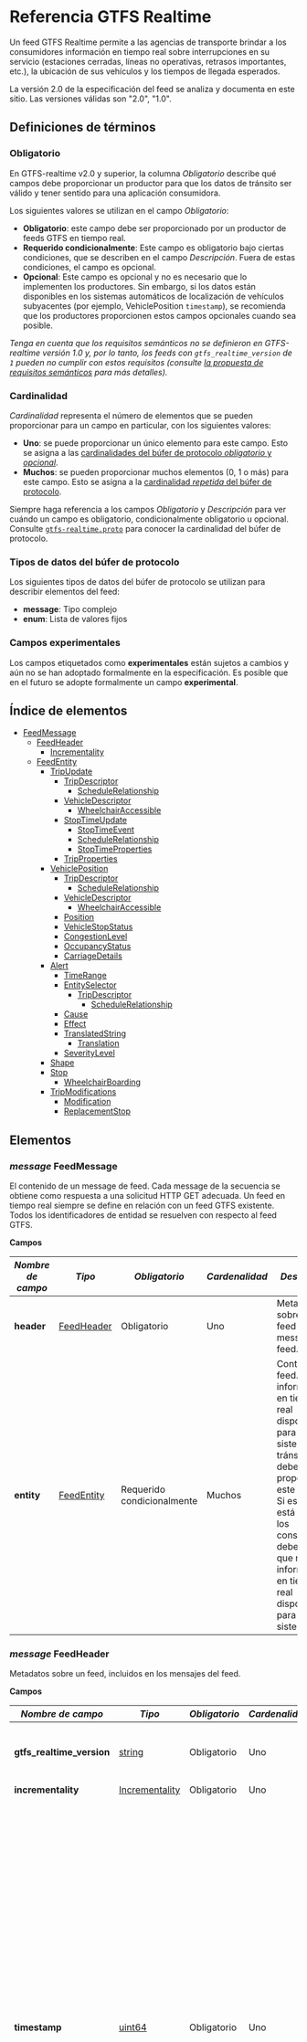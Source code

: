 # Referencia GTFS Realtime  
 
 Un feed GTFS Realtime permite a las agencias de transporte brindar a los consumidores información en tiempo real sobre interrupciones en su servicio (estaciones cerradas, líneas no operativas, retrasos importantes, etc.), la ubicación de sus vehículos y los tiempos de llegada esperados. 
 
 La versión 2.0 de la especificación del feed se analiza y documenta en este sitio. Las versiones válidas son "2.0", "1.0". 
 
## Definiciones de términos

### Obligatorio 
 
 En GTFS-realtime v2.0 y superior, la columna *Obligatorio* describe qué campos debe proporcionar un productor para que los datos de tránsito ser válido y tener sentido para una aplicación consumidora. 
 
 Los siguientes valores se utilizan en el campo *Obligatorio*: 
 
 * **Obligatorio**: este campo debe ser proporcionado por un productor de feeds GTFS en tiempo real. 
 * **Requerido condicionalmente**: Este campo es obligatorio bajo ciertas condiciones, que se describen en el campo *Descripción*. Fuera de estas condiciones, el campo es opcional. 
 * **Opcional**: Este campo es opcional y no es necesario que lo implementen los productores. Sin embargo, si los datos están disponibles en los sistemas automáticos de localización de vehículos subyacentes (por ejemplo, VehiclePosition `timestamp`), se recomienda que los productores proporcionen estos campos opcionales cuando sea posible. 
 
 *Tenga en cuenta que los requisitos semánticos no se definieron en GTFS-realtime versión 1.0 y, por lo tanto, los feeds con `gtfs_realtime_version` de `1` pueden no cumplir con estos requisitos (consulte [la propuesta de requisitos semánticos](https://github.com/google/transit/pull/64) para más detalles).* 
 
### Cardinalidad 
 
 *Cardinalidad* representa el número de elementos que se pueden proporcionar para un campo en particular, con los siguientes valores: 
 
 * **Uno**: se puede proporcionar un único elemento para este campo. Esto se asigna a las [cardinalidades del búfer de protocolo *obligatorio* y *opcional*](https://developers.google.com/protocol-buffers/docs/proto#simple). 
 * **Muchos**: se pueden proporcionar muchos elementos (0, 1 o más) para este campo. Esto se asigna a la [cardinalidad *repetida* del búfer de protocolo](https://developers.google.com/protocol-buffers/docs/proto#simple). 
 
 Siempre haga referencia a los campos *Obligatorio* y *Descripción* para ver cuándo un campo es obligatorio, condicionalmente obligatorio u opcional. Consulte [`gtfs-realtime.proto`](https://github.com/google/transit/blob/master/gtfs-realtime/proto/gtfs-realtime.proto) para conocer la cardinalidad del búfer de protocolo. 
 
### Tipos de datos del búfer de protocolo 
 
 Los siguientes tipos de datos del búfer de protocolo se utilizan para describir elementos del feed: 
 
 * **message**: Tipo complejo 
 * **enum**: Lista de valores fijos
 
### Campos experimentales 
 
 Los campos etiquetados como **experimentales** están sujetos a cambios y aún no se han adoptado formalmente en la especificación. Es posible que en el futuro se adopte formalmente un campo **experimental**. 
 
## Índice de elementos 
 
*   [FeedMessage](#message-feedmessage)
    *   [FeedHeader](#message-feedheader)
        *   [Incrementality](#enum-incrementality)
    *   [FeedEntity](#message-feedentity)
        *   [TripUpdate](#message-tripupdate)
            *   [TripDescriptor](#message-tripdescriptor)
                *   [ScheduleRelationship](#enum-schedulerelationship_1)
            *   [VehicleDescriptor](#message-vehicledescriptor)
                *   [WheelchairAccessible](#enum-wheelchairaccessible)
            *   [StopTimeUpdate](#message-stoptimeupdate)
                *   [StopTimeEvent](#message-stoptimeevent)
                *   [ScheduleRelationship](#enum-schedulerelationship)
                *   [StopTimeProperties](#message-stoptimeproperties)
            *   [TripProperties](#message-tripproperties)
        *   [VehiclePosition](#message-vehicleposition)
            *   [TripDescriptor](#message-tripdescriptor)
                *   [ScheduleRelationship](#enum-schedulerelationship_1)
            *   [VehicleDescriptor](#message-vehicledescriptor)
                *   [WheelchairAccessible](#enum-wheelchairaccessible)
            *   [Position](#message-position)
            *   [VehicleStopStatus](#enum-vehiclestopstatus)
            *   [CongestionLevel](#enum-congestionlevel)
            *   [OccupancyStatus](#enum-occupancystatus)
            *   [CarriageDetails](#message-carriagedetails)
        *   [Alert](#message-alert)
            *   [TimeRange](#message-timerange)
            *   [EntitySelector](#message-entityselector)
                *   [TripDescriptor](#message-tripdescriptor)
                    *   [ScheduleRelationship](#enum-schedulerelationship_1)
            *   [Cause](#enum-cause)
            *   [Effect](#enum-effect)
            *   [TranslatedString](#message-translatedstring)
                *   [Translation](#message-translation)
            *   [SeverityLevel](#enum-severitylevel)
        *   [Shape](#message-shape)
        *   [Stop](#message-stop)
            *   [WheelchairBoarding](#enum-wheelchairboarding)
        *   [TripModifications](#message-tripmodifications)
            *   [Modification](#message-modification)
            *   [ReplacementStop](#message-replacementstop)
 
 
## Elementos 

### _message_ FeedMessage 
 
 El contenido de un message de feed. Cada message de la secuencia se obtiene como respuesta a una solicitud HTTP GET adecuada. Un feed en tiempo real siempre se define en relación con un feed GTFS existente. Todos los identificadores de entidad se resuelven con respecto al feed GTFS. 
 
 **Campos** 
 
 | _**Nombre de campo**_ | _**Tipo**_ | _**Obligatorio**_ | _**Cardenalidad**_ | _**Descripción**_ | 
 |------------------|------------|----------------|-------------------|-------------------| 
 | **header** | [FeedHeader](#message-feedheader) | Obligatorio | Uno | Metadatos sobre este feed y message del feed. | 
 | **entity** | [FeedEntity](#message-feedentity) | Requerido condicionalmente | Muchos | Contenido del feed. Si hay información en tiempo real disponible para el sistema de tránsito, se debe proporcionar este campo. Si este campo está vacío, los consumidores deben asumir que no hay información en tiempo real disponible para el sistema. | 
 
### _message_ FeedHeader 
 
 Metadatos sobre un feed, incluidos en los mensajes del feed. 
 
 **Campos** 
 
 | _**Nombre de campo**_ | _**Tipo**_ | _**Obligatorio**_ | _**Cardenalidad**_ | _**Descripción**_ | 
 |------------------|------------|----------------|-------------------|-------------------| 
 | **gtfs_realtime_version** | [string](https://protobuf.dev/programming-guides/proto2/#scalar) | Obligatorio | Uno | Versión de la especificación del feed. La versión actual es 2.0. | 
 | **incrementality** | [Incrementality](#enum-incrementality) | Obligatorio | Uno | 
 | **timestamp** | [uint64](https://protobuf.dev/programming-guides/proto2/#scalar) | Obligatorio | Uno | Esta marca de tiempo identifica el momento en que se creó el contenido de este feed (en hora del servidor). En hora POSIX (es decir, número de segundos desde el 1 de enero de 1970 a las 00:00:00 UTC). Para evitar el desfase temporal entre los sistemas que producen y consumen información en tiempo real, se recomienda encarecidamente derivar la marca de tiempo de un servidor de tiempo. Es completamente aceptable utilizar servidores de estrato 3 o incluso de estratos inferiores, ya que las diferencias horarias de hasta un par de segundos son tolerables. | 
 
### _enum_ Incrementality 
 
 Determina si la recuperación actual es incremental. 
 
 * **FULL_DATASET**: esta actualización del feed sobrescribirá toda la información anterior en tiempo real del feed. Por lo tanto, se espera que esta actualización proporcione una instantánea completa de toda la información conocida en tiempo real. 
 * **DIFFERENTIAL**: actualmente, este modo **no es compatible** y el comportamiento **no está especificado** para los feeds que usan este modo. Hay discusiones en la [lista de correo GTFS Realtime](http://groups.google.com/group/gtfs-realtime) sobre la especificación completa del comportamiento del modo DIFERENCIAL y la documentación se actualizará cuando finalicen esas discusiones. 
 
 **Valores** 
 
 | _**Valor**_ | 
 |-------------| 
 | **FULL_DATASET** | 
 | **DIFFERENTIAL** | 
 
### _message_ FeedEntity 
 
 Una definición (o actualización) de una entidad en el feed de tránsito. Si la entidad no se elimina, se debe completar exactamente uno de los campos ’trip_update’, ’vehicle’, ’alert’ y ’shape’. 
 
 **Campos** 
 
 | _**Nombre de campo**_ | _**Tipo**_ | _**Obligatorio**_ | _**Cardenalidad**_ | _**Descripción**_ | 
 |------------------|------------|----------------|-------------------|-------------------| 
 | **id** | [string](https://protobuf.dev/programming-guides/proto2/#scalar) | Obligatorio | Uno | Identificador único de feed para esta entidad. Los identificadores se utilizan únicamente para proporcionar soporte de incrementalidad. Las entidades reales a las que hace referencia el feed deben especificarse mediante selectores explícitos (consulte EntitySelector a continuación para obtener más información). | 
 | **is_deleted** | [bool](https://protobuf.dev/programming-guides/proto2/#scalar) | Opcional | Uno | Si esta entidad se va a eliminar. Debe proporcionarse solo para feeds con Incrementality de DIFFERENTIAL; este campo NO debe proporcionarse para feeds con Incrementality de FULL_DATASET. | 
 | **trip_update** | [TripUpdate](#message-tripupdate) | Requerido condicionalmente | Uno | Datos sobre los retrasos en las salidas de un viaje en tiempo real. Se debe proporcionar al menos uno de los campos trip_update, vehículo, alerta o forma; todos estos campos no pueden estar vacíos. | 
 | **vehicle** | [VehiclePosition](#message-vehicleposition) | Requerido condicionalmente | Uno | Datos sobre la posición en tiempo real de un vehículo. Se debe proporcionar al menos uno de los campos trip_update, vehículo, alerta o forma; todos estos campos no pueden estar vacíos. | 
 | **alert** | [Alert](#message-alert) | Requerido condicionalmente | Uno | Datos sobre la alerta en tiempo real. Se debe proporcionar al menos uno de los campos trip_update, vehículo, alerta o forma; todos estos campos no pueden estar vacíos. | 
 | **shape** | [Shape](#message-shape) | Requerido condicionalmente | Uno | Datos sobre las formas agregadas en tiempo real, como por ejemplo un desvío. Se debe proporcionar al menos uno de los campos trip_update, vehículo, alerta o forma; todos estos campos no pueden estar vacíos.<br><br> **Precaución:**este campo aún es **experimental** y está sujeto a cambios. Es posible que se adopte formalmente en el futuro. | 
 
 
### _message_ TripUpdate 
 
 Actualización en tiempo real del progreso de un vehículo a lo largo de un viaje. Consulte también la discusión general sobre las [entidades de actualizaciones de viajes](../../../documentation/realtime/feed_entities/trip-updates). 
 upd 
 Dependiendo del valor de ScheduleRelationship, TripUpdate puede especificar: 
 
 * Un viaje que se desarrolla según el cronograma. 
 * Un viaje que transcurre a lo largo de una ruta pero no tiene un horario fijo. 
 * Un viaje que ha sido agregado o eliminado con respecto al cronograma. 
 * Un nuevo viaje que es una copia de un viaje existente en GTFS estático. Se ejecutará en la date y hora del servicio especificadas en TripProperties. 
 
 Las actualizaciones pueden ser para eventos futuros de llegada/salida previstos o para eventos pasados ​​que ya ocurrieron. En la mayoría de los casos, la información sobre eventos pasados ​​es un valor medido, por lo que se recomienda que su valor de incertidumbre sea 0\. Aunque podría haber casos en los que esto no se cumpla, se permite tener un valor de incertidumbre diferente de 0 para eventos pasados. Si la incertidumbre de una actualización no es 0, o la actualización es una predicción aproximada para un viaje que no se ha completado o la medición no es precisa o la actualización fue una predicción para el pasado que no se ha verificado después de que ocurrió el evento. 
 
 Si un vehículo realiza múltiples viajes dentro del mismo bloque (para obtener más información sobre viajes y bloques, consulte [GTFS trips.txt](../../schedule/reference/#tripstxt)):

* el feed debe incluir una TripUpdate para el viaje que actualmente realiza el vehículo. Se anima a los productores a incluir TripUpdates para uno o más viajes después del viaje actual en el bloque de este vehículo si el productor confía en la calidad de las predicciones para estos viajes futuros. Incluir múltiples TripUpdates para el mismo vehículo evita la predicción "pop-in" para los pasajeros a medida que el vehículo pasa de un viaje a otro y también les avisa con anticipación sobre los retrasos que afectan los viajes posteriores (por ejemplo, cuando el retraso conocido excede los tiempos de escala planificados entre viajes). 
* No es necesario agregar las respectivas entidades TripUpdate al feed en el mismo orden en que están programadas en el bloque. Por ejemplo, si hay viajes con `trip_ids` 1, 2 y 3 que pertenecen todos a un bloque, y el vehículo recorre el viaje 1, luego el viaje 2 y luego el viaje 3, las entidades `trip_update` pueden aparecer en cualquier orden. - por ejemplo, se permite agregar el viaje 2, luego el viaje 1 y luego el viaje 3. 
 
 Tenga en cuenta que la actualización puede describir un viaje que ya se ha completado. Para ello, basta con proporcionar una actualización para la última parada del viaje. Si la hora de llegada a la última parada está en el pasado, el cliente concluirá que todo el viaje está en el pasado (es posible, aunque intrascendente, proporcionar también actualizaciones para las paradas anteriores). Esta opción es más relevante para un viaje que se completó antes de lo previsto, pero según el cronograma, el viaje aún continúa en el momento actual. Eliminar las actualizaciones de este viaje podría hacer que el cliente asuma que el viaje aún continúa. Tenga en cuenta que el proveedor de feeds puede, pero no es obligatorio, eliminar actualizaciones pasadas; este es un caso en el que esto sería prácticamente útil. 
 
 **Campos** 
 
 | _**Nombre de campo**_ | _**Tipo**_ | _**Obligatorio**_ | _**Cardenalidad**_ | _**Descripción**_ | 
 |------------------|------------|----------------|-------------------|-------------------| 
 | **trip** | [TripDescriptor](#message-tripdescriptor) | Obligatorio | Uno | El viaje al que se aplica este message. Puede haber como máximo una entidad TripUpdate para cada instancia de viaje real. Si no hay ninguno, significa que no hay información de predicción disponible. *No* significa que el viaje avanza según lo previsto. | 
 | **vehicle** | [VehicleDescriptor](#message-vehicledescriptor) | Opcional | Uno | Información adicional sobre el vehículo que realiza este viaje. | 
 | **stop_time_update** | [StopTimeUpdate](#message-stoptimeupdate) | Requerido condicionalmente | Muchos | Actualizaciones de StopTimes del viaje (tanto futuras, es decir, predicciones, como en algunos casos, pasadas, es decir, las que ya sucedieron). Las actualizaciones deben ordenarse por stop_sequence y aplicarse a todas las siguientes paradas del viaje hasta la siguiente stop_time_update especificada. Se debe proporcionar al menos un stop_time_update para el viaje a menos que trip.schedule_relationship esté CANCELADO, ELIMINADO o DUPLICADO. Si el viaje se cancela o elimina, no es necesario proporcionar stop_time_updates. Si se proporcionan stop_time_updates para un viaje cancelado o eliminado, trip.schedule_relationship tiene prioridad sobre cualquier stop_time_updates y su relación de programación asociada. Si el viaje está duplicado, se pueden proporcionar stop_time_updates para indicar información en tiempo real para el nuevo viaje. | 
 | **timestamp** | [uint64](https://protobuf.dev/programming-guides/proto2/#scalar) | Opcional | Uno | El momento más reciente en el que se midió el progreso del vehículo en tiempo real para estimar los tiempos de parada en el futuro. Cuando se proporcionan StopTimes en el pasado, los horarios de llegada/salida pueden ser anteriores a este valor. En hora POSIX (es decir, el número de segundos desde el 1 de enero de 1970 a las 00:00:00 UTC). | 
 | **delay** | [int32](https://protobuf.dev/programming-guides/proto2/#scalar) | Opcional | Uno | La desviación del horario actual para el viaje. El retraso solo debe especificarse cuando la predicción se proporciona en relación con algún cronograma existente en GTFS.<br> El retraso (en segundos) puede ser positivo (lo que significa que el vehículo llega tarde) o negativo (lo que significa que el vehículo está adelantado). Un retraso de 0 significa que el vehículo llega exactamente a tiempo.<br> La información de retraso en StopTimeUpdates tiene prioridad sobre la información de retraso a nivel de viaje, de modo que el retraso a nivel de viaje solo se propaga hasta la siguiente parada del viaje con un valor de retraso de StopTimeUpdate especificado.<br> Se recomienda encarecidamente a los proveedores de feeds que proporcionen un valor TripUpdate.timestamp que indique cuándo se actualizó por última vez el valor de retraso, para evaluar la actualización de los datos.<br><br> **Precaución:**este campo aún es **experimental** y está sujeto a cambios. Es posible que se adopte formalmente en el futuro.| 
 | **trip_properties** | [TripProperties](#message-tripproperties) | Opcional | Uno | Proporciona las propiedades actualizadas para el viaje.<br><br> **Precaución:**este message aún es **experimental** y está sujeto a cambios. Es posible que se adopte formalmente en el futuro. | 
 
### _message_ StopTimeEvent 
 
 Información de tiempo para un único evento previsto (ya sea llegada o salida). El tiempo consiste en retraso y/o tiempo estimado e incertidumbre. 
 
 * el retraso debe usarse cuando la predicción se da en relación con algún cronograma existente en GTFS. 
 * Se debe dar tiempo independientemente de que exista un horario previsto o no. Si se especifican tanto la hora como el retraso, el tiempo tendrá prioridad (aunque normalmente, si se proporciona el tiempo para un viaje programado, debe ser igual al tiempo programado en GTFS + retraso). 
 
 La incertidumbre se aplica tanto al tiempo como al retraso. La incertidumbre especifica aproximadamente el error esperado en el retraso real (pero tenga en cuenta que aún no definimos su significado estadístico preciso). Es posible que la incertidumbre sea 0, por ejemplo, para trenes que circulan bajo control de sincronización por computadora. 
 
 **Campos** 
 
 | _**Nombre de campo**_ | _**Tipo**_ | _**Obligatorio**_ | _**Cardenalidad**_ | _**Descripción**_ | 
 |------------------|------------|----------------|-------------------|-------------------| 
 | **delay** | [int32](https://protobuf.dev/programming-guides/proto2/#scalar) | Requerido condicionalmente | Uno | El retraso (en segundos) puede ser positivo (lo que significa que el vehículo llega tarde) o negativo (lo que significa que el vehículo está adelantado). Un retraso de 0 significa que el vehículo llega exactamente a tiempo. Se debe proporcionar el retraso o la hora dentro de un StopTimeEvent ; ambos campos no pueden estar vacíos. | 
 | **time** | [int64](https://protobuf.dev/programming-guides/proto2/#scalar) | Requerido condicionalmente | Uno | Evento como tiempo absoluto. En hora POSIX (es decir, número de segundos desde el 1 de enero de 1970 a las 00:00:00 UTC). Se debe proporcionar el retraso o la hora dentro de un StopTimeEvent ; ambos campos no pueden estar vacíos. | 
 | **uncertainty** | [int32](https://protobuf.dev/programming-guides/proto2/#scalar) | Opcional | Uno | Si se omite la incertidumbre, se interpreta como desconocida. Para especificar una predicción completamente segura, establezca su incertidumbre en 0. | 
 
### _message_ StopTimeUpdate 
 
 Actualización en tiempo real de eventos de llegada y/o salida para una parada determinada de un viaje. Consulte también la discusión general sobre las actualizaciones de la hora de parada en la documentación [TripDescriptor](#message-tripdescriptor) y [entidades de actualizaciones de viaje](../../../documentation/realtime/feed_entities/trip-updates). 
 
 Se pueden proporcionar actualizaciones para eventos pasados ​​y futuros. Al productor se le permite, aunque no es obligatorio, descartar eventos pasados. 
 La actualización está vinculada a una parada específica ya sea a través de stop_sequence o stop_id, por lo que necesariamente se debe configurar uno de estos campos. Si se visita el mismo stop_id más de una vez en un viaje, entonces se debe proporcionar stop_sequence en todas las StopTimeUpdates para ese stop_id en ese viaje. 
 
 **Campos** 
 
 | _**Nombre de campo**_ | _**Tipo**_ | _**Obligatorio**_ | _**Cardenalidad**_ | _**Descripción**_ | 
 |------------------|------------|----------------|-------------------|-------------------| 
 | **stop_sequence** | [uint32](https://protobuf.dev/programming-guides/proto2/#scalar) | Requerido condicionalmente | Uno | Debe ser el mismo que en stop_times.txt en el feed GTFS correspondiente. Se debe proporcionar stop_sequence o stop_id dentro de StopTimeUpdate ; ambos campos no pueden estar vacíos.stop_sequence es necesario para viajes que visitan el mismo stop_id más de una vez (por ejemplo, un bucle) para eliminar la ambigüedad de para qué parada es la predicción. Si se completa "`StopTimeProperties.assigned_stop_id`", entonces se debe completar "`stop_sequence`". | 
 | **stop_id** | [string](https://protobuf.dev/programming-guides/proto2/#scalar) | Requerido condicionalmente | Uno | Debe ser el mismo que el del stops.txt del feed GTFS correspondiente. Se debe proporcionar stop_sequence o stop_id dentro de StopTimeUpdate ; ambos campos no pueden estar vacíos. Si se completa `StopTimeProperties.assigned_stop_id`, se prefiere omitir `stop_id` y usar solo `stop_sequence`. Si se completan `StopTimeProperties.assigned_stop_id` y `stop_id`, `stop_id` debe coincidir con `assigned_stop_id`. | 
 | **arrival** | [StopTimeEvent](#message-stoptimeevent) | Requerido condicionalmente | Uno | Si Schedule_relationship está vacío o SCHEDULED, se debe proporcionar la llegada o la salida dentro de StopTimeUpdate ; ambos campos no pueden estar vacíos.la llegada y la salida pueden estar vacías cuando se SALTA la relación_programa. Si la relación_programa es NO_DATA, la llegada y la salida deben estar vacías. | 
 | **departure** | [StopTimeEvent](#message-stoptimeevent) | Requerido condicionalmente | Uno | Si Schedule_relationship está vacío o SCHEDULED, se debe proporcionar la llegada o la salida dentro de StopTimeUpdate ; ambos campos no pueden estar vacíos.la llegada y la salida pueden estar vacías cuando se SALTA la relación_programa. Si la relación_programa es NO_DATA, la llegada y la salida deben estar vacías. | 
 | **departure_occupancy_status** | [OccupancyStatus](#enum-occupancystatus) | Opcional | Uno | El estado previsto de ocupación de pasajeros del vehículo inmediatamente después de la salida de la parada determinada. Si se proporciona, se debe proporcionar stop_sequence. Para proporcionar return_occupancy_status sin proporcionar predicciones de llegada o salida en tiempo real, complete este campo y establezca StopTimeUpdate.schedule_relationship = NO_DATA.<br><br> **Precaución:**este campo aún es **experimental** y está sujeto a cambios. Es posible que se adopte formalmente en el futuro. | 
 | **schedule_relationship** | [ScheduleRelationship](#enum-schedulerelationship) | Opcional | Uno | La relación predeterminada es PROGRAMADA. | 
 | **stop_time_properties** | [StopTimeProperties](#message-stoptimeproperties) | Opcional | Uno | Actualizaciones en tiempo real para ciertas propiedades definidas en GTFS stop_times.txt<br><br> **Precaución:**este campo aún es **experimental** y está sujeto a cambios. Es posible que se adopte formalmente en el futuro. | 
 
### _enum_ ScheduleRelationship 
 
 La relación entre este StopTime y el horario estático. 
 
 **Valores** 
 
 | _**Valor**_ | _**Comentario**_ | 
 |-------------|---------------| 
 | **SCHEDULED** | El vehículo avanza según su programa estático de paradas, aunque no necesariamente según los horarios del programa. Este es el comportamiento predeterminado. Se debe proporcionar al menos uno de llegada y salida. Los viajes basados ​​en frecuencia (GTFS frequencies.txt con exactitud_times = 0) no deben tener un valor SCHEDULED y en su lugar deben usar UNSCHEDULED. | 
 | **SKIPPED** | La parada se salta, es decir, el vehículo no se detendrá en esta parada. La llegada y salida son opcionales. Cuando se establece "`SKIPPED`" no se propaga a paradas posteriores en el mismo viaje (es decir, el vehículo se detendrá en paradas posteriores del viaje a menos que esas paradas también tengan un `stop_time_update` con `schedule_relationship: SKIPPED`). El retraso de una parada anterior en el viaje *se* propaga sobre la parada "`SKIPPED`". En otras palabras, si una `stop_time_update` con una predicción de `arrival` o `departure` no está configurada para una parada después de la parada `SKIPPED`, la predicción en sentido ascendente de la parada `SKIPPED` se propagará a la parada después de ` Parada `SKIPPED` y paradas posteriores en el viaje hasta que se proporcione una `stop_time_update` para una parada posterior. | 
 | **NO_DATA** | No se facilitan datos de esta parada. Indica que no hay información de cronometraje en tiempo real disponible. Cuando se establece NO_DATA se propaga a través de paradas posteriores, por lo que esta es la forma recomendada de especificar de qué parada no tiene información de tiempo en tiempo real. Cuando se establece NO_DATA, no se debe proporcionar ni la llegada ni la salida. | 
 | **UNSCHEDULED** | El vehículo está realizando un viaje basado en frecuencia (GTFS frequencies.txt con exact_times = 0). Este valor no debe usarse para viajes que no están definidos en GTFS frequencies.txt, o viajes en GTFS frequencies.txt con exact_times = 1. Los Viajes que contienen `stop_time_updates` con `schedule_relationship: UNSCHEDULED` también deben configurar el TripDescriptor `schedule_relationship: UNSCHEDULED`<br><br> **Precaución:**este campo aún es **experimental** y está sujeto a cambios. Es posible que se adopte formalmente en el futuro. 
 
### _message_ StopTimeProperties 
 
 Actualización en tiempo real para ciertas propiedades definidas en GTFS stop_times.txt. 
 
 **Precaución:**este message aún es **experimental** y está sujeto a cambios. Es posible que se adopte formalmente en el futuro.<br> 
 
 **Campos** 
 
 | _**Nombre de campo**_ | _**Tipo**_ | _**Obligatorio**_ | _**Cardenalidad**_ | _**Descripción**_ | 
 |------------------|------------|----------------|-------------------|-------------------| 
 | **assigned_stop_id** | [string](https://protobuf.dev/programming-guides/proto2/#scalar) | Opcional | Uno | Admite asignaciones de paradas en tiempo real. Se refiere a un `stop_id` definido en el `stops.txt` de GTFS.<br> El nuevo `assigned_stop_id` no debería resultar en una experiencia de viaje significativamente diferente para el usuario final que el `stop_id` definido en GTFS `stop_times.txt`. En otras palabras, el usuario final no debe ver este nuevo `stop_id` como un "cambio inusual" si la nueva parada se presentó dentro de una aplicación sin ningún contexto adicional. Por ejemplo, este campo está pensado para ser utilizado para asignaciones de plataformas mediante el uso de un `stop_id` que pertenece a la misma estación que la parada definida originalmente en GTFS `stop_times.txt`.<br> Para asignar una parada sin proporcionar predicciones de llegada o salida en tiempo real, complete este campo y establezca `StopTimeUpdate.schedule_relationship = NO_DATA`.<br> Si este campo está completo, se debe completar "`StopTimeUpdate.stop_sequence`" y no se debe completar "`StopTimeUpdate.stop_id`". Las asignaciones de paradas también deben reflejarse en otros campos GTFS en tiempo real (por ejemplo, `VehiclePosition.stop_id`).<br><br> **Precaución:**este campo aún es **experimental** y está sujeto a cambios. Es posible que se adopte formalmente en el futuro. | 
 
### _message_ TripProperties 
 
 Define propiedades actualizadas del viaje 
 
 **Precaución:**este message aún es **experimental** y está sujeto a cambios. Es posible que se adopte formalmente en el futuro.<br>. 
 
 **Campos** 
 
 | _**Nombre de campo**_ | _**Tipo**_ | _**Obligatorio**_ | _**Cardenalidad**_ | _**Descripción**_ | 
 |------------------|------------|----------------|-------------------|-------------------| 
 | **trip_id** | [string](https://protobuf.dev/programming-guides/proto2/#scalar) | Requerido condicionalmente | Uno | Define el identificador de un nuevo viaje que es un duplicado de un viaje existente definido en (CSV) GTFS trips.txt pero que comenzará en una date y/u hora de servicio diferente (definida usando `TripProperties.start_date` y `TripProperties.start_time`). Consulte la definición de `trips.trip_id` en (CSV) GTFS. Su valor debe ser diferente a los utilizados en el GTFS (CSV). Este campo es obligatorio si `schedule_relationship` es `DUPLICATED`; de lo contrario, este campo no debe completarse y los consumidores lo ignorarán.<br><br> **Precaución:**este campo aún es **experimental** y está sujeto a cambios. Es posible que se adopte formalmente en el futuro. | 
 | **start_date** | [string](https://protobuf.dev/programming-guides/proto2/#scalar) | Requerido condicionalmente | Uno | date de servicio en la que se realizará el viaje duplicado. Debe proporcionarse en formato AAAAMMDD. Este campo es obligatorio si `schedule_relationship` es `DUPLICATED`; de lo contrario, este campo no debe completarse y los consumidores lo ignorarán.<br><br> **Precaución:**este campo aún es **experimental** y está sujeto a cambios. Es posible que se adopte formalmente en el futuro. | 
 | **start_time** | [string](https://protobuf.dev/programming-guides/proto2/#scalar) | Requerido condicionalmente | Uno | Define la hora de inicio de salida del viaje cuando está duplicado. Consulte la definición de `stop_times.departure_time` en (CSV) GTFS. Los horarios de llegada y salida programados para el viaje duplicado se calculan en función del desfase entre el viaje original `departure_time` y este campo. Por ejemplo, si un viaje GTFS tiene una parada A con una `departure_time` de `10:00:00` y una parada B con una `departure_time` de `10:01:00`, y este campo se completa con el valor de `10:30:00`, la parada B en el viaje duplicado tendrá una `departure_time` programada de `10:31:00`. Los valores de "`delay`" de predicción en tiempo real se aplican a este tiempo de programación calculado para determinar el tiempo previsto. Por ejemplo, si se proporciona un "`delay`" de salida de "`30`" para la parada B, entonces la hora de salida prevista es "`10:31:30`". A los valores de "`time`" de predicción en tiempo real no se les aplica ningún desplazamiento e indican el tiempo previsto según lo previsto. Por ejemplo, si se proporciona una `time` de salida que representa las 10:31:30 para la parada B, entonces la hora de salida prevista es `10:31:30`. Este campo es obligatorio si `schedule_relationship` es `DUPLICATED`; de lo contrario, este El campo no debe completarse y los consumidores lo ignorarán.<br><br> **Precaución:** este campo sigue siendo **experimental** y está sujeto a cambios. Es posible que se adopte formalmente en el futuro. | 
 | **shape_id** | [string](https://protobuf.dev/programming-guides/proto2/#scalar) | Opcional | Uno | Especifica la forma de la ruta de viaje del vehículo para este viaje cuando difiere de la original. Se refiere a una forma definida en GTFS (CSV) o una nueva entidad de forma en un feed en tiempo real. Consulte la definición de `trips.shape_id` en (CSV) GTFS.<br><br> **Precaución:**este campo aún es **experimental** y está sujeto a cambios. Es posible que se adopte formalmente en el futuro. | 
 
### _message_ VehiclePosition 
 
 Información de posicionamiento en tiempo real para un vehículo determinado. 
 
 **Campos** 
 
 | _**Nombre de campo**_ | _**Tipo**_ | _**Obligatorio**_ | _**Cardenalidad**_ | _**Descripción**_ | 
 |------------------|------------|----------------|-------------------|-------------------| 
 | **trip** | [TripDescriptor](#message-tripdescriptor) | Opcional | Uno | El viaje que realiza este vehículo. Puede estar vacío o parcial si el vehículo no puede identificarse con una determinada instancia de viaje. | 
 | **vehicle** | [VehicleDescriptor](#message-vehicledescriptor) | Opcional | Uno | Información adicional sobre el vehículo que realiza este viaje. Cada entrada debe tener una identificación de vehículo **única**. | 
 | **position** | [Position](#message-position) | Opcional | Uno | Posición actual de este vehículo. | 
 | **current_stop_sequence** | [uint32](https://protobuf.dev/programming-guides/proto2/#scalar) | Opcional | Uno | El índice de secuencia de parada de la parada actual. El significado de current_stop_sequence (es decir, la parada a la que hace referencia) está determinado por current_status. Si falta current_status, se supone IN_TRANSIT_TO. | 
 | **stop_id** | [string](https://protobuf.dev/programming-guides/proto2/#scalar) | Opcional | Uno | Identifica la parada actual. El valor debe ser el mismo que el del archivo stops.txt del feed GTFS correspondiente. Si se usa `StopTimeProperties.assigned_stop_id` para asignar un `stop_id`, este campo también debe reflejar el cambio en `stop_id`. | 
 | **current_status** | [VehicleStopStatus](#enum-vehiclestopstatus) | Opcional | Uno | El estado exacto del vehículo respecto a la parada actual. Se ignora si falta current_stop_sequence. | 
 | **timestamp** | [uint64](https://protobuf.dev/programming-guides/proto2/#scalar) | Opcional | Uno | Momento en el que se midió la posición del vehículo. En hora POSIX (es decir, número de segundos desde el 1 de enero de 1970 a las 00:00:00 UTC). | 
 | **congestion_level** | [CongestionLevel](#enum-congestionlevel) | Opcional | Uno | 
 | **occupancy_status** | [OccupancyStatus](#enum-occupancystatus) | _Opcional_ | Uno | El estado de ocupación de pasajeros del vehículo o vagón. Si multi_carriage_details se completa con OccupancyStatus por vagón, entonces este campo debe describir el vehículo completo con todos los vagones que aceptan pasajeros considerados.<br><br> **Precaución:**este campo aún es **experimental** y está sujeto a cambios. Es posible que se adopte formalmente en el futuro.| 
 | **occupancy_percentage** | [uint32](https://protobuf.dev/programming-guides/proto2/#scalar) | Opcional | Uno | Un valor porcentual que indica el grado de ocupación de pasajeros en el vehículo. El valor 100 debe representar la ocupación máxima total para la que fue diseñado el vehículo, incluida la capacidad de asientos y de pie, y que lo permitan las normas de funcionamiento vigentes. El valor podrá exceder 100 si hay más pasajeros que la capacidad máxima diseñada. La precisión del porcentaje de ocupación debe ser lo suficientemente baja como para que no se pueda rastrear a los pasajeros individuales subiendo o bajando del vehículo. Si multi_carriage_details se completa con porcentaje de ocupación por vagón, entonces este campo debe describir el vehículo completo con todos los vagones que aceptan pasajeros considerados.<br><br> **Precaución:**este campo aún es **experimental** y está sujeto a cambios. Es posible que se adopte formalmente en el futuro. | 
 | **multi_carriage_details** | [CarriageDetails](#message-carriagedetails) | Opcional | Muchos | Detalles de los múltiples vagones de este vehículo determinado. La primera aparición representa el primer transporte del vehículo, **dada la dirección de viaje actual**. El número de apariciones del campo multi_carriage_details representa el número de vagones del vehículo. También incluye vagones no abordables, como motores, vagones de mantenimiento, etc… ya que proporcionan información valiosa a los pasajeros sobre dónde situarse en un andén.<br><br> **Precaución:**este campo aún es **experimental** y está sujeto a cambios. Es posible que se adopte formalmente en el futuro. | 
 
 
### _enum_ VehicleStopStatus 
 
 **Valores** 
 
 | _**Valor**_ | _**Comentario**_ | 
 |-------------|---------------| 
 | **INCOMING_AT** | El vehículo está a punto de llegar a la parada (en una indicación de parada, el símbolo del vehículo suele parpadear). | 
 | **STOPPED_AT** | El vehículo está parado en la parada. | 
 | **IN_TRANSIT_TO** | El vehículo ha salido de la parada anterior y está en tránsito. | 
 
### _enum_ CongestionLevel 
 
 Nivel de congestión que está afectando a este vehículo. 
 
 **Valores** 
 
 | _**Valor**_ | 
 |-------------| 
 | **UNKNOWN_CONGESTION_LEVEL** | 
 | **RUNNING_SMOOTHLY** | 
 | **STOP_AND_GO** | 
 | **CONGESTION** | 
 | **SEVERE_CONGESTION** | 
 
### _enum OccupancyStatus_ 
 
 El estado de ocupación de pasajeros del vehículo o vagón. 
 
 Los productores individuales no pueden publicar todos los valores de OccupancyStatus. Por lo tanto, los consumidores no deben asumir que los valores de OccupancyStatus siguen una escala lineal. Los consumidores deben representar los valores de OccupancyStatus como el estado indicado y previsto por el productor. Asimismo, los productores deben utilizar valores de OccupancyStatus que correspondan a los estados reales de ocupación del vehículo. 
 
 Para describir los niveles de ocupación de pasajeros en una escala lineal, consulte "`occupancy_percentage`". 
 
 **Precaución:**este campo aún es **experimental** y está sujeto a cambios. Es posible que se adopte formalmente en el futuro. 
 
 ***Valores*** 
 
 | _**Valor**_ | _**Comentario**_ | 
 |-------------|---------------| 
 | _**EMPTY**_ | _El vehículo se considera vacío según la mayoría de las medidas y tiene pocos o ningún pasajero a bordo, pero aún acepta pasajeros._ | 
 | _**MANY_SEATS_AVAILABLE**_ | _El vehículo o carruaje dispone de un gran número de plazas disponibles. La cantidad de asientos libres del total de asientos disponibles para considerarse lo suficientemente grande como para entrar en esta categoría se determina a discreción del productor._ | 
 | _**FEW_SEATS_AVAILABLE**_ | _El vehículo o carruaje tiene un número reducido de plazas disponibles. La cantidad de asientos libres del total de asientos disponibles para que se considere lo suficientemente pequeña como para entrar en esta categoría se determina a discreción del productor._ | 
 | _**STANDING_ROOM_ONLY**_ | _El vehículo o vagón actualmente sólo puede alojar a pasajeros de pie._ | 
 | _**CRUSHED_STANDING_ROOM_ONLY**_ | _El vehículo o vagón actualmente sólo puede alojar a pasajeros de pie y tiene un espacio limitado para ellos._ | 
 | _**FULL**_ | _El vehículo se considera lleno según la mayoría de las medidas, pero es posible que aún permita el embarque de pasajeros._ | 
 | _**NOT_ACCEPTING_PASSENGERS**_ | _El vehículo o carruaje no acepta pasajeros. El vehículo o vagón suele aceptar pasajeros para el embarque._ | 
 | _**NO_DATA_AVAILABLE**_ | _El vehículo o vagón no tiene datos de ocupación disponibles en ese momento._ | 
 | _**NOT_BOARDABLE**_ | _El vehículo o carruaje no es abordable y nunca acepta pasajeros. Útil para vehículos o carros especiales (motor, carro de mantenimiento, etc…)._ | 
 
 
### _message_ CarriageDetails 
 
 Detalles específicos del vagón, utilizados para vehículos compuestos por varios vagones. 
 
 **Precaución:**este message aún es **experimental** y está sujeto a cambios. Es posible que se adopte formalmente en el futuro. 
 
 **Campos** 
 
 | _**Nombre de campo**_ | _**Tipo**_ | _**Obligatorio**_ | _**Cardenalidad**_ | _**Descripción**_ | 
 |------------------|------------|----------------|-------------------|-------------------| 
 | **id** | [string](https://protobuf.dev/programming-guides/proto2/#scalar) | Opcional | Uno | Identificación del carro. Debe ser único por vehículo.<br><br> **Precaución:**este campo aún es **experimental** y está sujeto a cambios. Es posible que se adopte formalmente en el futuro. | 
 | **label** | [string](https://protobuf.dev/programming-guides/proto2/#scalar) | Opcional | Uno | Etiqueta visible para el usuario que podrá mostrarse al pasajero para ayudar a identificar el transporte. Ejemplo: "7712", "Coche ABC-32", etc...<br> **Precaución:**este campo aún es **experimental** y está sujeto a cambios. Es posible que se adopte formalmente en el futuro. | 
 | **occupancy_status** | [OccupancyStatus](#enum-occupancystatus) | Opcional | Uno | Estado de ocupación de este transporte determinado, en este vehículo. El valor predeterminado está establecido en `NO_DATA_AVAILABLE`.<br><br> **Precaución:**este campo aún es **experimental** y está sujeto a cambios. Es posible que se adopte formalmente en el futuro.| 
 | **occupancy_percentage** | [int32](https://protobuf.dev/programming-guides/proto2/#scalar) | Opcional | Uno | Porcentaje de ocupación para este transporte determinado, en este vehículo. Sigue las mismas reglas que "VehiclePosition.occupancy_percentage". Utilice-1 en caso de que no haya datos disponibles para este transporte determinado.<br><br> **Precaución:**este campo aún es **experimental** y está sujeto a cambios. Es posible que se adopte formalmente en el futuro. | 
 | **carriage_sequence** | [uint32](https://protobuf.dev/programming-guides/proto2/#scalar) | Obligatorio | Uno | Identifica el orden de este transporte con respecto a los demás vagones en la lista de CarriageStatus del vehículo. El primer vagón en el sentido de la marcha debe tener un valor de 1. El segundo valor corresponde al segundo vagón en el sentido de la marcha y debe tener un valor de 2, y así sucesivamente. Por ejemplo, el primer vagón en la dirección de viaje tiene un valor de 1. Si el segundo vagón en la dirección de viaje tiene un valor de 3, los consumidores descartarán los datos de todos los vagones (es decir, el campo multi_carriage_details). Los vagones sin datos deben representarse con un número de secuencia_carro válido y los campos sin datos deben omitirse (como alternativa, esos campos también pueden incluirse y configurarse con los valores "sin datos").<br><br> **Precaución:**este campo aún es **experimental** y está sujeto a cambios. Es posible que se adopte formalmente en el futuro. | 
 
### _message_ Alert 
 
 Una alerta, que indica algún tipo de incidencia en la red de transporte público. 
 
 **Campos** 
 
 | _**Nombre de campo**_ | _**Tipo**_ | _**Obligatorio**_ | _**Cardenalidad**_ | _**Descripción**_ | 
 |------------------|------------|----------------|-------------------|-------------------| 
 | **active_period** | [TimeRange](#message-timerange) | Opcional | Muchos | Hora en la que se debe mostrar la alerta al usuario. Si falta, la alerta se mostrará mientras aparezca en el feed. Si se dan varios rangos, la alerta se mostrará durante todos ellos. | 
 | **informed_entity** | [EntitySelector](#message-entityselector) | Obligatorio | Muchos | Entidades a cuyos usuarios debemos notificar esta alerta. Se debe proporcionar al menos una entidad_informada. | 
 | **cause** | [Cause](#enum-cause) | Condicionalmente Obligatorio | Uno | Si se incluye cause_detail, también se debe incluir la Causa. 
 | **cause_detail** | [TranslatedString](#message-translatedstring) | Opcional | Uno | Descripción de la causa de la alerta que permita un lenguaje específico de la agencia; más específico que la Causa. Si se incluye cause_detail, también se debe incluir la Causa.<br><br> **Precaución:**este campo aún es **experimental** y está sujeto a cambios. Es posible que se adopte formalmente en el futuro. 
 | **effect** | [Effect](#enum-effect) | Condicionalmente Obligatorio | Uno | Si se incluye effect_detail, entonces también se debe incluir Effect. 
 | **effect_detail** | [TranslatedString](#message-translatedstring) | Opcional | Uno | Descripción del efecto de la alerta que permite un lenguaje específico de la agencia; más específico que el Efecto. Si se incluye effect_detail, también se debe incluir Effect.<br><br> **Precaución:**este campo aún es **experimental** y está sujeto a cambios. Es posible que se adopte formalmente en el futuro. 
 | **url** | [TranslatedString](#message-translatedstring) | Opcional | Uno | La URL que proporciona información adicional sobre la alerta. | 
 | **header_text** | [TranslatedString](#message-translatedstring) | Obligatorio | Uno | Encabezado de la alerta. Esta string de texto sin formato se resaltará, por ejemplo, en negrita. | 
 | **description_text** | [TranslatedString](#message-translatedstring) | Obligatorio | Uno | Descripción de la alerta. Esta string de texto sin formato tendrá el formato del cuerpo de la alerta (o se mostrará en una solicitud explícita de "expandir" por parte del usuario). La información de la descripción debe complementarse con la información del encabezado. | 
 | **tts_header_text** | [TranslatedString](#message-translatedstring) | Opcional | Uno | Text que contiene el encabezado de la alerta que se utilizará para implementaciones de texto a voz. Este campo es la versión de texto a voz de header_text. Debe contener la misma información que header_text pero con un formato tal que pueda leerse como texto a voz (por ejemplo, abreviaturas eliminadas, números deletreados, etc.) | 
 | **tts_description_text** | [TranslatedString](#message-translatedstring) | Opcional | Uno | Text que contiene una descripción de la alerta que se utilizará para implementaciones de texto a voz. Este campo es la versión de texto a voz de descripción_texto. Debe contener la misma información que descripción_texto, pero con un formato tal que pueda leerse como texto a voz (por ejemplo, abreviaturas eliminadas, números deletreados, etc.) | 
 | **severity_level** | [SeverityLevel](#enum-severitylevel) | Opcional | Uno | Gravedad de la alerta. | 
 | **image** | [TranslatedImage](#message-translatedimage) | Opcional | Uno | TranslatedImage que se mostrará junto al texto de alerta. Se utiliza para explicar visualmente el efecto de alerta de un desvío, cierre de estación, etc. La imagen debe mejorar la comprensión de la alerta y no debe ser la única ubicación de información esencial. Se desaconsejan los siguientes tipos de imágenes: imágenes que contienen principalmente texto, marketing o imágenes de marca que no añaden información adicional.<br><br> **Precaución:**este campo aún es **experimental** y está sujeto a cambios. Es posible que se adopte formalmente en el futuro. | 
 | **image_alternative_text** | [TranslatedString](#message-translatedstring) | Opcional | Uno | Text que describe la apariencia de la imagen vinculada en el campo "`image`" (por ejemplo, en caso de que la imagen no se pueda mostrar o el usuario no pueda verla por razones de accesibilidad). Consulte HTML [especificación para texto de imagen alternativa](https://html.spec.whatwg.org/#alt).<br><br> **Precaución:**este campo aún es **experimental** y está sujeto a cambios. Es posible que se adopte formalmente en el futuro. | 
 
 
### _enum_ Cause
 
 Causa de esta alerta. 
 
 **Valores** 
 
 | _**Valor**_ | 
 |-------------| 
 | **UNKNOWN_CAUSE** | 
 | **OTHER_CAUSE** | 
 | **TECHNICAL_PROBLEM** | 
 | **STRIKE** | 
 | **DEMONSTRATION** | 
 | **ACCIDENT** | 
 | **HOLIDAY** | 
 | **WEATHER** | 
 | **MAINTENANCE** | 
 | **CONSTRUCTION** | 
 | **POLICE_ACTIVITY** | 
 | **MEDICAL_EMERGENCY** | 
 
### _enum_ Effect
 
 El efecto de este problema en la entidad afectada. 
 
 **Valores** 
 
 | _**Valor**_ | 
 |-------------| 
 | **NO_SERVICE** | 
 | **REDUCED_SERVICE** | 
 | **SIGNIFICANT_DELAYS** | 
 | **DETOUR** | 
 | **ADDITIONAL_SERVICE** | 
 | **MODIFIED_SERVICE** | 
 | **OTHER_EFFECT** | 
 | **UNKNOWN_EFFECT** | 
 | **STOP_MOVED** | 
 | **NO_EFFECT** | 
 | **ACCESSIBILITY_ISSUE** | 
 
### _enum_ SeverityLevel 
 
 La gravedad de la alerta. 
 
 **Precaución:**este campo aún es **experimental** y está sujeto a cambios. Es posible que se adopte formalmente en el futuro. 
 
 **Valores** 
 
 | _**Valor**_ | 
 |-------------| 
 | **UNKNOWN_SEVERITY** | 
 | **INFO** | 
 | **WARNING** | 
 | **SEVERE** | 
 
### _message_ TimeRange 
 
 Un intervalo de tiempo. El intervalo se considera activo en el momento `t` si `t` es mayor o igual que el tiempo de inicio y menor que el tiempo de finalización. 
 
 **Campos** 
 
 | _**Nombre de campo**_ | _**Tipo**_ | _**Obligatorio**_ | _**Cardenalidad**_ | _**Descripción**_ | 
 |------------------|------------|----------------|-------------------|-------------------| 
 | **start** | [uint64](https://protobuf.dev/programming-guides/proto2/#scalar) | Requerido condicionalmente | Uno | Hora de inicio, en hora POSIX (es decir, número de segundos desde el 1 de enero de 1970 a las 00:00:00 UTC). Si falta, el intervalo comienza en menos infinito. Si se proporciona un TimeRange, se debe proporcionar el inicio o el final; ambos campos no pueden estar vacíos. | 
 | **end** | [uint64](https://protobuf.dev/programming-guides/proto2/#scalar) | Requerido condicionalmente | Uno | Hora de finalización, en hora POSIX (es decir, número de segundos desde el 1 de enero de 1970 a las 00:00:00 UTC). Si falta, el intervalo termina en más infinito. Si se proporciona un TimeRange, se debe proporcionar el inicio o el final; ambos campos no pueden estar vacíos. | 
 
### _message_ Position 
 
 Una posición geográfica de un vehículo. 
 
 **Campos** 
 
 | _**Nombre de campo**_ | _**Tipo**_ | _**Obligatorio**_ | _**Cardenalidad**_ | _**Descripción**_ | 
 |------------------|------------|----------------|-------------------|-------------------| 
 | **latitude** | [float](https://protobuf.dev/programming-guides/proto2/#scalar) | Obligatorio | Uno | Grados Norte, en el sistema de coordenadas WGS-84. | 
 | **longitude** | [float](https://protobuf.dev/programming-guides/proto2/#scalar) | Obligatorio | Uno | Grados Este, en el sistema de coordenadas WGS-84. | 
 | **bearing** | [float](https://protobuf.dev/programming-guides/proto2/#scalar) | Opcional | Uno | Orientación, en grados, en el sentido de las agujas del reloj desde el Norte verdadero, es decir, 0 es el Norte y 90 es el Este. Puede ser el rumbo de la brújula o la dirección hacia la siguiente parada o ubicación intermedia. Esto no debe deducirse de la secuencia de posiciones anteriores, que los clientes pueden calcular a partir de datos anteriores. | 
 | **odometer** | [doble](https://protobuf.dev/programming-guides/proto2/#scalar) | Opcional | Uno | Valor del odómetro, en metros. | 
 | **speed** | [float](https://protobuf.dev/programming-guides/proto2/#scalar) | Opcional | Uno | Velocidad momentánea medida por el vehículo, en metros por segundo. | 
 
### _message_ TripDescriptor 
 
 Un descriptor que identifica una instancia única de un viaje GTFS. 
 
 Para especificar una única instancia de viaje, en muchos casos un `trip_id` por sí solo es suficiente. Sin embargo, los siguientes casos requieren información adicional para resolverse en una sola instancia de viaje: 
 
 * Para viajes definidos en frequencies.txt, se requieren `start_date` y `start_time` además de `trip_id` 
 * Si el viaje dura más de 24 horas, o tiene un retraso tal que colisionaría con un viaje programado para el día siguiente, entonces se requiere `start_date` además de `trip_id` 
 * Si no se puede proporcionar el campo `trip_id`, entonces se deben proporcionar `route_id`, `direction_id`, `start_date` y `start_time` 
 
 En todos los casos, si se proporciona `route_id` además de `trip_id`, entonces el `route_id` debe ser el mismo `route_id` asignado al viaje dado en GTFS trips.txt. 
 
 El campo `trip_id` no puede usarse, por sí solo o en combinación con otros campos TripDescriptor, para identificar múltiples instancias de viaje. Por ejemplo, un TripDescriptor nunca debe especificar trip_id por sí mismo para los viajes GTFS frequencies.txt exactitud_times=0 porque también se requiere start_time para resolverse en una única instancia de viaje que comienza a una hora específica del día. Si el TripDescriptor no se resuelve en una sola instancia de viaje (es decir, se resuelve en cero o en múltiples instancias de viaje), se considera un error y los consumidores pueden descartar la entidad que contiene el TripDescriptor erróneo. 
 
 Tenga en cuenta que si no se conoce el trip_id, los identificadores de secuencia de estaciones en TripUpdate no son suficientes y también se deben proporcionar stop_ids. Además, deberán indicarse los horarios absolutos de llegada/salida. 
 
 TripDescriptor.route_id no se puede utilizar dentro de un EntitySelector de alerta para especificar una alerta para toda la ruta que afecte a todos los viajes de una ruta; utilice EntitySelector.route_id en su lugar. 
 
 **Campos** 
 
 | _**Nombre de campo**_ | _**Tipo**_ | _**Obligatorio**_ | _**Cardenalidad**_ | _**Descripción**_ | 
 |------------------|------------|----------------|-------------------|-------------------| 
 | **trip_id** | [string](https://protobuf.dev/programming-guides/proto2/#scalar) | Requerido condicionalmente | Uno | El trip_id del feed GTFS al que hace referencia este selector. Para viajes no basados ​​en frecuencia (viajes no definidos en GTFS frequencies.txt), este campo es suficiente para identificar de forma única el viaje. Para los viajes basados ​​en frecuencia definidos en GTFS frequencies.txt, se requieren trip_id, start_time y start_date. Para viajes programados (viajes no definidos en frequencies.txt GTFS.txt), trip_id solo se puede omitir si el viaje se puede identificar de forma única mediante una combinación de route_id, direction_id, start_time y start_date, y se proporcionan todos esos campos. Cuando la relación_programación se DUPLICA dentro de TripUpdate, trip_id identifica el viaje del GTFS estático que se va a duplicar. Cuando la relación_programación está DUPLICADA dentro de VehiclePosition, trip_id identifica el nuevo viaje duplicado y debe contener el valor de TripUpdate correspondiente. TripProperties.trip_id. | 
 | **route_id** | [string](https://protobuf.dev/programming-guides/proto2/#scalar) | Requerido condicionalmente | Uno | El route_id del GTFS al que hace referencia este selector. Si se omite trip_id, route_id, direction_id, start_time y Schedule_relationship=SCHEDULED deben configurarse para identificar una instancia de viaje. TripDescriptor.route_id no debe usarse dentro de un Alert EntitySelector para especificar una alerta para toda la ruta que afecte a todos los viajes de una ruta; use EntitySelector.route_id en su lugar. | 
 | **direction_id** | [uint32](https://protobuf.dev/programming-guides/proto2/#scalar) | Requerido condicionalmente | Uno | El id_dirección del archivo trips.txt del feed GTFS, que indica la dirección de viaje de los viajes a los que hace referencia este selector. Si se omite trip_id, se debe proporcionar direction_id.<br><br> **Precaución:**este campo aún es **experimental** y está sujeto a cambios. Es posible que se adopte formalmente en el futuro.<br> | 
 | **start_time** | [string](https://protobuf.dev/programming-guides/proto2/#scalar) | Requerido condicionalmente | Uno | La hora de inicio inicialmente programada de esta instancia de viaje. Cuando trip_id corresponde a un viaje no basado en frecuencia, este campo debe omitirse o ser igual al valor en el feed GTFS. Cuando trip_id corresponde a un viaje basado en frecuencia definido en GTFS frequencies.txt, start_time es obligatorio y debe especificarse para las actualizaciones de viaje y las posiciones de los vehículos. Si el viaje corresponde a exactitud_times=1 registro GTFS, entonces start_time debe ser un múltiplo (incluido cero) de headway_secs posterior a frequencies.txt start_time para el período de tiempo correspondiente. Si el viaje corresponde a horas_exactas=0, entonces su hora_inicio puede ser arbitraria y se espera inicialmente que sea la primera salida del viaje. Una vez establecida, la hora de inicio de este viaje exacto_times=0 basado en frecuencia debe considerarse inmutable, incluso si cambia la primera hora de salida; ese cambio de hora puede reflejarse en un StopTimeUpdate. Si se omite trip_id, se debe proporcionar start_time. El formato y la semántica del campo son los mismos que los de GTFS/frequencies.txt/hora_inicio, por ejemplo, 11:15:35 o 25:15:35. | 
 | **start_date** | [string](https://protobuf.dev/programming-guides/proto2/#scalar) | Requerido condicionalmente | Uno | La date de inicio de esta instancia de viaje en formato AAAAMMDD. Para viajes programados (viajes no definidos en frequencies.txt GTFS.txt), se debe proporcionar este campo para eliminar la ambigüedad de los viajes que llegan tan tarde como para coincidir con un viaje programado para el día siguiente. Por ejemplo, para un tren que sale a las 8:00 y a las 20:00 todos los días y tiene un retraso de 12 horas, habría dos viajes distintos al mismo tiempo. Este campo se puede proporcionar, pero no es obligatorio, para horarios en los que tales colisiones son imposibles; por ejemplo, un servicio que se ejecuta según un horario horario donde un vehículo que llega una hora tarde ya no se considera relacionado con el horario. Este campo es obligatorio para viajes basados ​​en frecuencia definidos en frequencies.txt GTFS.txt. Si se omite trip_id, se debe proporcionar start_date. | 
 | **schedule_relationship** | [ScheduleRelationship](#enum-schedulerelationship_1) | Opcional | Uno | La relación entre este viaje y el horario estático. Si TripDescriptor se proporciona en una alerta `EntitySelector`, los consumidores ignoran el campo `schedule_relationship` al identificar la instancia de viaje coincidente. 
 
### _enum_ ScheduleRelationship 
 
 La relación entre este viaje y el horario estático. Si un viaje se realiza de acuerdo con un cronograma temporal, no reflejado en GTFS, entonces no debe marcarse como SCHEDULED, sino como ADDED. 
 
 **Valores** 
 
 | _**Valor**_ | _**Comentario**_ | 
 |-------------|---------------| 
 | **SCHEDULED** | Viaje que se ejecuta de acuerdo con su programación GTFS o que está lo suficientemente cerca del viaje programado como para asociarse con él. | 
 | **ADDED** | Un viaje adicional que se agregó además de un horario en ejecución, por ejemplo, para reemplazar un vehículo averiado o para responder a una carga repentina de pasajeros. *NOTA: Actualmente, el comportamiento no está especificado para los feeds que utilizan este modo. Hay discusiones sobre GTFS GitHub [(1)](https://github.com/google/transit/issues/106) [(2)](https://github.com/google/transit/pull/221 ) [(3)](https://github.com/google/transit/pull/219) en torno a especificar o desaprobar completamente los viajes AGREGADOS y la documentación se actualizará cuando finalicen esas discusiones.* | 
 | **UNSCHEDULED** | Un viaje que se está ejecutando sin ningún horario asociado: este valor se usa para identificar viajes definidos en frequencies.txt GTFS.txt con tiempos_exactos = 0. No debe usarse para describir viajes no definidos en frequencies.txt GTFS.txt, o viajes en GTFS. frequencies.txt con horas_exactas = 1. Los Viajes con `schedule_relationship: UNSCHEDULED` también deben configurar todas las StopTimeUpdates `schedule_relationship: UNSCHEDULED`| 
 | **CANCELED** | Un viaje que existía en el cronograma pero fue eliminado. | 
 | **DUPLICATED** | Un nuevo viaje que es igual a un viaje programado existente excepto por la date y hora de inicio del servicio. Se utiliza con `TripUpdate.TripProperties.trip_id`, `TripUpdate.TripProperties.start_date` y `TripUpdate.TripProperties.start_time` para copiar un viaje existente desde GTFS estático pero comenzar en una date y/u hora de servicio diferente. Se permite duplicar un viaje si el servicio relacionado con el viaje original en (CSV) GTFS (en `calendar.txt` o `calendar_dates.txt`) está operando dentro de los próximos 30 días. El viaje a duplicar se identifica mediante `TripUpdate.TripDescriptor.trip_id`.<br><br> Esta enumeración no modifica el viaje existente al que hace referencia `TripUpdate.TripDescriptor.trip_id` ; si un productor desea cancelar el viaje original, debe publicar un `TripUpdate` separado con el valor CANCELADO. Los Viajes definidos en GTFS `frequencies.txt` con `exact_times` que esté vacío o igual a `0` no se pueden duplicar. El `VehiclePosition.TripDescriptor.trip_id` para el nuevo viaje debe contener el valor coincidente de `TripUpdate.TripProperties.trip_id` y `VehiclePosition.TripDescriptor.ScheduleRelationship` también debe estar configurado en `DUPLICATED`.<br><br> *Los productores y consumidores existentes que utilizaban la enumeración AGREGADA para representar viajes duplicados deben seguir la [guía de migración](../../realtime/examples/migration-duplicated) para realizar la transición a la enumeración DUPLICADA.* | 
 | **DELETED** | Un viaje que existía en el cronograma pero que fue eliminado y que no debe mostrarse a los usuarios.<br><br> ELIMINADO debe usarse en lugar de CANCELADO para indicar que un proveedor de transporte desea eliminar por completo la información sobre el viaje correspondiente de las aplicaciones consumidoras, de modo que el viaje no se muestre como cancelado a los pasajeros, por ejemplo, un viaje que está siendo reemplazado por completo por otro viaje. Esta designación adquiere particular importancia si se cancelan varios viajes y se reemplazan con un servicio sustituto. Si los consumidores mostraran información explícita sobre las cancelaciones, esto distraería la atención de las predicciones más importantes en tiempo real.<br><br> **Precaución:**este campo aún es **experimental** y está sujeto a cambios. Es posible que se adopte formalmente en el futuro. | 
 
### _message_ VehicleDescriptor 
 
 Información de identificación del vehículo que realiza el viaje. 
 
 **Campos** 
 
 | _**Nombre de campo**_ | _**Tipo**_ | _**Obligatorio**_ | _**Cardenalidad**_ | _**Descripción**_ | 
 |------------------|------------|----------------|-------------------|-------------------| 
 | **id** | [string](https://protobuf.dev/programming-guides/proto2/#escalar) | Opcional | Uno | Sistema interno de identificación del vehículo. Debe ser **único** por vehículo y se utiliza para rastrear el vehículo a medida que avanza por el sistema. Esta identificación no debe ser visible para el usuario final; para ello utilice el campo **label** | 
 | **label** | [string](https://protobuf.dev/programming-guides/proto2/#scalar) | Opcional | Uno | Etiqueta visible para el usuario, es decir, algo que se debe mostrar al pasajero para ayudar a identificar el vehículo correcto. | 
 | **license_plate** | [string](https://protobuf.dev/programming-guides/proto2/#scalar) | Opcional | Uno | La matrícula del vehículo. | 
 | **wheelchair_accessible** | [WheelchairAccessible](#enum-wheelchairaccessible) | Opcional | Uno | Si se proporciona, puede sobrescribir el valor *accesible para sillas de ruedas* del GTFS estático. | 
 
### _enum_ WheelchairAccessible 
 
 Si un viaje en particular es accesible para sillas de ruedas. Cuando esté disponible, este valor debe sobrescribir el valor _wheelchair_accessible_ del GTFS estático. 
 
##### Valores 
 
 | _**Valor**_ | _**Comentario**_ | 
 |-------------|---------------| 
 | **NO_VALUE** | El viaje no tiene información sobre accesibilidad para sillas de ruedas. Este es el comportamiento predeterminado. Si el GTFS estático contiene un valor _wheelchair_accessible_, no se sobrescribirá. | 
 | **UNKNOWN** | El viaje no tiene ningún valor de accesibilidad presente. Este valor sobrescribirá el valor del GTFS. | 
 | **WHEELCHAIR_ACCESSIBLE** | El viaje es accesible para sillas de ruedas. Este valor sobrescribirá el valor del GTFS. | 
 | **WHEELCHAIR_INACCESSIBLE** | El viaje **no** es accesible para sillas de ruedas. Este valor sobrescribirá el valor del GTFS. | 
 
### _message_ EntitySelector 
 
 Un selector para una entidad en un feed GTFS. Los valores de los campos deben corresponder a los campos apropiados en el feed GTFS. Se debe proporcionar al menos un especificador. Si se dan varios, se debe interpretar que están unidos por el operador lógico "Y". Además, la combinación de especificadores debe coincidir con la información correspondiente en el feed GTFS. En otras palabras, para que una alerta se aplique a una entidad en GTFS, debe coincidir con todos los campos EntitySelector proporcionados. Por ejemplo, un EntitySelector que incluye los campos `route_id: "5"` y `route_type: "3"` se aplica solo al bus `route_id: "5"` ; no se aplica a ninguna otra ruta de `route_type: "3"`. Si un productor desea que se aplique una alerta a `route_id: "5"` así como a `route_type: "3"`, debe proporcionar dos EntitySelectors separados, uno que haga referencia a `route_id: "5"` y otro que haga referencia a `route_type: "3"`. 
 
 Se debe proporcionar al menos un especificador; todos los campos en un EntitySelector no pueden estar vacíos. 
 
 **Campos** 
 
 | _**Nombre de campo**_ | _**Tipo**_ | _**Obligatorio**_ | _**Cardenalidad**_ | _**Descripción**_ | 
 |------------------|------------|----------------|-------------------|-------------------| 
 | **agency_id** | [string](https://protobuf.dev/programming-guides/proto2/#scalar) | Requerido condicionalmente | Uno | El id_agencia del feed GTFS al que hace referencia este selector. 
 | **route_id** | [string](https://protobuf.dev/programming-guides/proto2/#scalar) | Requerido condicionalmente | Uno | El route_id del GTFS al que hace referencia este selector. Si se proporciona dirección_id, también se debe proporcionar route_id. 
 | **route_type** | [int32](https://protobuf.dev/programming-guides/proto2/#scalar) | Requerido condicionalmente | Uno | El tipo de ruta del GTFS al que hace referencia este selector. 
 | **direction_id** | [uint32](https://protobuf.dev/programming-guides/proto2/#scalar) | Requerido condicionalmente | Uno | El id_dirección del archivo trips.txt del feed GTFS, que se utiliza para seleccionar todos los viajes en una dirección para una ruta, especificada por route_id. Si se proporciona dirección_id, también se debe proporcionar route_id .<br><br> **Precaución:**este campo aún es **experimental** y está sujeto a cambios. Es posible que se adopte formalmente en el futuro.<br> | 
 | **trip** | [TripDescriptor](#message-tripdescriptor) | Requerido condicionalmente | Uno | La instancia de viaje del GTFS a la que hace referencia este selector. Este TripDescriptor debe resolverse en una única instancia de viaje en los datos GTFS (por ejemplo, un productor no puede proporcionar solo un trip_id para exactitud_times=0 viajes). Si el campo ScheduleRelationship se completa dentro de este TripDescriptor, los consumidores lo ignorarán cuando intenten identificar el viaje GTFS. 
 | **stop_id** | [string](https://protobuf.dev/programming-guides/proto2/#scalar) | Requerido condicionalmente | Uno | El stop_id del feed GTFS al que hace referencia este selector. 
 
### _message_ TranslatedString 
 
 Un message internacionalizado que contiene versiones por idioma de un fragmento de texto o una URL. Se recogerá una de las cadenas de un message. La resolución procede de la siguiente manera: si el idioma de la interfaz de usuario coincide con el código de idioma de una traducción, se elige la primera traducción coincidente. Si un idioma de interfaz de usuario predeterminado (por ejemplo, inglés) coincide con el código de idioma de una traducción, se elige la primera traducción coincidente. Si alguna traducción tiene un código de idioma no especificado, se selecciona esa traducción. 
 
 **Campos** 
 
 | _**Nombre de campo**_ | _**Tipo**_ | _**Obligatorio**_ | _**Cardenalidad**_ | _**Descripción**_ | 
 |------------------|------------|----------------|-------------------|-------------------| 
 | **translation** | [Traducción](#message-translation) | Obligatorio | Muchos | Se debe proporcionar al menos una traducción. | 
 
### _message_ Translation 
 
 Una string localizada asignada a un idioma. 

 | _**Nombre de campo**_ | _**Tipo**_ | _**Obligatorio**_ | _**Cardenalidad**_ | _**Descripción**_ | 
 |------------------|------------|----------------|-------------------|-------------------| 
 | **text** | [string](https://protobuf.dev/programming-guides/proto2/#scalar) | Obligatorio | Uno | Una string UTF-8 que contiene el message. | 
 | **language** | [string](https://protobuf.dev/programming-guides/proto2/#scalar) | Requerido condicionalmente | Uno | Código de idioma BCP-47. Se puede omitir si se desconoce el idioma o si no se realiza ninguna internacionalización del feed. Como máximo, se permite que una traducción tenga una etiqueta de idioma no especificada; si hay más de una traducción, se debe proporcionar el idioma. | 
 
### _message_ TranslatedImage 
 
 Un message internacionalizado que contiene versiones por idioma de una imagen. Se recogerá una de las imágenes de un message. La resolución procede de la siguiente manera: si el idioma de la interfaz de usuario coincide con el código de idioma de una traducción, se elige la primera traducción coincidente. Si un idioma de interfaz de usuario predeterminado (por ejemplo, inglés) coincide con el código de idioma de una traducción, se elige la primera traducción coincidente. Si alguna traducción tiene un código de idioma no especificado, se selecciona esa traducción. 
 
 **Precaución:**este message aún es **experimental** y está sujeto a cambios. Es posible que se adopte formalmente en el futuro. 
 
 **Campos** 
 
 | _**Nombre de campo**_ | _**Tipo**_ | _**Obligatorio**_ | _**Cardenalidad**_ | _**Descripción**_ | 
 |------------------|------------|----------------|-------------------|-------------------| 
 | **localized_image** | [LocalizedImage](#message-localizedimage) | Obligatorio | Muchos | Se debe proporcionar al menos una imagen localizada. | 
 
### _message_ LocalizedImage 
 
 Una URL de imagen localizada asignada a un idioma. 

 | _**Nombre de campo**_ | _**Tipo**_ | _**Obligatorio**_ | _**Cardenalidad**_ | _**Descripción**_ | 
 |------------------|------------|----------------|-------------------|-------------------| 
 | **url** | [string](https://protobuf.dev/programming-guides/proto2/#scalar) | Obligatorio | Uno | Cadena que contiene una URL que enlaza a una imagen. La imagen vinculada debe tener menos de 2 MB. Si una imagen cambia de manera tan significativa que se requiere una actualización por parte del consumidor, el productor debe actualizar la URL a una nueva.<br><br> La URL debe ser una URL completa que incluya http://o https://, y cualquier carácter especial en la URL debe tener el carácter de escape correcto. Consulte el siguiente http://www.w3.org/Addressing/URL/4_URI_Recommentations.html para obtener una descripción de cómo crear valores URL completos. | 
 | **media_type** | [string](https://protobuf.dev/programming-guides/proto2/#scalar) | Obligatorio | Uno | Tipo de medio de IANA para especificar el tipo de imagen que se mostrará. El tipo debe comenzar con "imagen/" | 
 | **language** | [string](https://protobuf.dev/programming-guides/proto2/#scalar) | Requerido condicionalmente | Uno | Código de idioma BCP-47. Se puede omitir si se desconoce el idioma o si no se realiza ninguna internacionalización del feed. Como máximo, se permite que una traducción tenga una etiqueta de idioma no especificada; si hay más de una traducción, se debe proporcionar el idioma. | 
 
### _message_ Shape 
 
 Describe la ruta física que toma un vehículo cuando la forma no es parte del GTFS (CSV), como por ejemplo para un desvío ad-hoc. Las Shapes pertenecen a Viajes y constan de una polilínea codificada para una transmisión más eficiente. No es necesario que las Shapes intercepten exactamente la ubicación de las Paradas, pero todas las Paradas de un viaje deben estar dentro de una pequeña distancia de la forma de ese viaje, es decir, cerca de segmentos de línea recta que conectan los puntos de la forma. 
 
<br><br> **Precaución:**este message aún es **experimental** y está sujeto a cambios. Es posible que se adopte formalmente en el futuro. 
 
 **Campos** 
 
 | _**Nombre de campo**_ | _**Tipo**_ | _**Obligatorio**_ | _**Cardenalidad**_ | _**Descripción**_ | 
 |------------------|------------|----------------|-------------------|-------------------| 
 | **shape_id** | [string](https://protobuf.dev/programming-guides/proto2/#scalar) | Obligatorio | Uno | Identificador de la forma. Debe ser diferente de cualquier `shape_id` definido en GTFS (CSV).<br><br> **Precaución:**este campo aún es **experimental** y está sujeto a cambios. Es posible que se adopte formalmente en el futuro. | 
 | **encoded_polyline** | [string](https://protobuf.dev/programming-guides/proto2/#scalar) | Obligatorio | Uno | Representación de polilínea codificada de la forma. Esta polilínea debe contener al menos dos puntos. Para obtener más información sobre las polilíneas codificadas, consulte https://developers.google.com/maps/documentation/utilities/polylinealgorithm<br><br> **Precaución:**este campo aún es **experimental** y está sujeto a cambios. Es posible que se adopte formalmente en el futuro. | 
 
### _message_ Stop 
 
 Representa una nueva parada agregada dinámicamente al feed. Todos los campos son como se describe en la especificación GTFS (CSV). El tipo de ubicación de la nueva parada es "0" (parada enrutable). 
 
<br><br> **Precaución:**este campo aún es **experimental** y está sujeto a cambios. Es posible que se adopte formalmente en el futuro. 
 
 **Campos** 
 
 | _**Nombre de campo**_ | _**Tipo**_ | _**Obligatorio**_ | _**Cardenalidad**_ | _**Descripción**_ | 
 |------------------|------------|----------------|-------------------|-------------------| 
 | **stop_id** | [string](https://protobuf.dev/programming-guides/proto2/#scalar) | Obligatorio | Uno | Identificador de la parada. Debe ser diferente de cualquier `stop_id` definido en el GTFS (CSV). | 
 | **stop_code** | [TranslatedString](#message-translatedstring) | Opcional | Uno | Consulte la definición de [stops.stop_code](https://github.com/google/transit/blob/master/gtfs/spec/en/reference.md#stopstxt) en (CSV) GTFS. | 
 | **stop_name** | [TranslatedString](#message-translatedstring) | Obligatorio | Uno | Consulte la definición de [stops.stop_name](https://github.com/google/transit/blob/master/gtfs/spec/en/reference.md#stopstxt) en (CSV) GTFS. | 
 | **tts_stop_name** | [TranslatedString](#message-translatedstring) | Opcional | Uno | Consulte la definición de [stops.tts_stop_name](https://github.com/google/transit/blob/master/gtfs/spec/en/reference.md#stopstxt) en (CSV) GTFS. | 
 | **stop_desc** | [TranslatedString](#message-translatedstring) | Opcional | Uno | Consulte la definición de [stops.stop_desc](https://github.com/google/transit/blob/master/gtfs/spec/en/reference.md#stopstxt) en (CSV) GTFS. | 
 | **stop_lat** | [float](https://protobuf.dev/programming-guides/proto2/#scalar) | Obligatorio | Uno | Consulte la definición de [stops.stop_lat](https://github.com/google/transit/blob/master/gtfs/spec/en/reference.md#stopstxt) en (CSV) GTFS. | 
 | **stop_lon** | [float](https://protobuf.dev/programming-guides/proto2/#scalar) | Obligatorio | Uno | Consulte la definición de [stops.stop_lon](https://github.com/google/transit/blob/master/gtfs/spec/en/reference.md#stopstxt) en (CSV) GTFS. | 
 | **zone_id** | [string](https://protobuf.dev/programming-guides/proto2/#scalar) | Opcional | Uno | Consulte la definición de [stops.zone_id](https://github.com/google/transit/blob/master/gtfs/spec/en/reference.md#stopstxt) en (CSV) GTFS. | 
 | **stop_url** | [TranslatedString](#message-translatedstring) | Opcional | Uno | Consulte la definición de [stops.stop_url](https://github.com/google/transit/blob/master/gtfs/spec/en/reference.md#stopstxt) en (CSV) GTFS. | 
 | **parent_station** | [string](https://protobuf.dev/programming-guides/proto2/#scalar) | Opcional | Uno | Consulte la definición de [stops.parent_station](https://github.com/google/transit/blob/master/gtfs/spec/en/reference.md#stopstxt) en (CSV) GTFS. | 
 | **stop_timezone** | [string](https://protobuf.dev/programming-guides/proto2/#scalar) | Opcional | Uno | Consulte la definición de [stops.stop_timezone](https://github.com/google/transit/blob/master/gtfs/spec/en/reference.md#stopstxt) en (CSV) GTFS. | 
 | **wheelchair_boarding** | [WheelchairBoarding](#enum-wheelchairboarding) | Opcional | Uno | Consulte la definición de [stops.wheelchair_boarding](https://github.com/google/transit/blob/master/gtfs/spec/en/reference.md#stopstxt) en (CSV) GTFS. | 
 | **level_id** | [string](https://protobuf.dev/programming-guides/proto2/#scalar) | Opcional | Uno | Consulte la definición de [stops.level_id](https://github.com/google/transit/blob/master/gtfs/spec/en/reference.md#stopstxt) en (CSV) GTFS. | 
 | **platform_code** | [TranslatedString](#message-translatedstring) | Opcional | Uno | Consulte la definición de [stops.platform_code](https://github.com/google/transit/blob/master/gtfs/spec/en/reference.md#stopstxt) en (CSV) GTFS. | 
 
### _enum_ WheelchairBoarding 
 
 **Valores** 
 
 | _**Valor**_ | _**Comentario**_ | 
 |-------------|---------------| 
 | **UNKNOWN** | No hay información de accesibilidad para la parada. | 
 | **AVAILABLE** | Algunos vehículos en esta parada pueden ser abordados por un pasajero en silla de ruedas. | 
 | **NOT_AVAILABLE** | En esta parada no es posible el embarque para sillas de ruedas. | 
 
### _message_ TripModifications 
 
 Un message `TripModifications` identifica una lista de viajes similares que se ven afectados por modificaciones particulares, como un desvío. 
 
<br><br> **Precaución:**este campo aún es **experimental** y está sujeto a cambios. Es posible que se adopte formalmente en el futuro. 
 
 [Más sobre Modificaciones de viaje...](../../../documentation/realtime/feed_entities/trip-modifications) 
 
 **Campos** 
 
 | _**Nombre de campo**_ | _**Tipo**_ | _**Obligatorio**_ | _**Cardenalidad**_ | _**Descripción**_ | 
 |------------------|------------|----------------|-------------------|-------------------| 
 | **selected_trips** | [SelectedTrips](#message-selectedtrips) | Obligatorio | Muchos | Una lista de viajes seleccionados afectados por estas TripModifications. Debe contener al menos un `SelectedTrips`. Si se establece el valor `start_times`, se puede enumerar un máximo de un `SelectedTrips` con un trip_id. | 
 | **start_times** | [string](https://protobuf.dev/programming-guides/proto2/#scalar) | Opcional | Muchos | Una lista de horas de inicio en el descriptor de viaje en tiempo real para trip_id definido en trip_ids. Útil para apuntar a múltiples salidas de un trip_id en un viaje basado en frecuencia. | 
 | **service_dates** | [string](https://protobuf.dev/programming-guides/proto2/#scalar) | Obligatorio | Muchos | Fechas en las que se produce la modificación, en formato AAAAMMDD. Un trip_id sólo se modificará si se ejecuta en una date de servicio determinada; NO ES necesario que el viaje se realice en todas las fechas del servicio. Los productores DEBERÍA sólo transmitir los desvíos que ocurran dentro de la próxima semana. Las fechas proporcionadas no deben usarse como información para el usuario; si es necesario proporcionar una date de inicio y finalización para el usuario, se pueden proporcionar en la alerta de servicio vinculada con `service_alert_id` | 
 | **modifications** | [Modification](#message-modification) | Obligatorio | Muchos | Una lista de modificaciones a aplicar a los viajes afectados. | 
 
### _message_ Modification 
 
 Un message de ` Modification describe los cambios en cada viaje afectado comenzando en `start_stop_selector`. 
 
<br><br> **Precaución:**este campo aún es **experimental** y está sujeto a cambios. Es posible que se adopte formalmente en el futuro. 
 
<img src="../../../assets/trip_modification.png"> 
 
 _Un ejemplo que muestra el efecto de una modificación en un viaje en particular. Esta modificación también podrá aplicarse a varios otros viajes._ 
 
<img src="../../../assets/propagated_delay.png"> 
 
 _Los retrasos propagados en los desvíos afectan a todas las paradas posteriores al final de una modificación. Si un viaje tiene múltiples modificaciones, los retrasos se acumulan._ 
 
 
 **Campos** 
 
 | _**Nombre de campo**_ | _**Tipo**_ | _**Obligatorio**_ | _**Cardenalidad**_ | _**Descripción**_ | 
 |------------------|------------|----------------|-------------------|-------------------| 
 | **start_stop_selector** | [StopSelector](#message-stopselector) | Obligatorio | Uno | El selector de parada de la primera parada del viaje original que se verá afectada por esta modificación. Usado junto con `end_stop_selector`. `start_stop_selector` es obligatorio y se utiliza para definir la parada de referencia utilizada con `travel_time_to_stop`. Consulte [`travel_time_to_stop`](#message-replacementstop) para obtener más detalles | 
 | **end_stop_selector** | [StopSelector](#message-stopselector) | Requerido condicionalmente | Uno | El selector de parada de la última parada del viaje original que se verá afectada por esta modificación. La selección es inclusiva, por lo que si solo se reemplaza un stop_time con esa modificación, `start_stop_selector` y `end_stop_selector` deben ser equivalentes. Si no se reemplaza ningún stop_time, no se debe proporcionar `end_stop_selector`. De lo contrario, se requiere. | 
 | **propagated_modification_delay** | [int32](https://protobuf.dev/programming-guides/proto2/#scalar) | Opcional | Uno | El número de segundos de retraso que se agregarán a todos los tiempos de salida y llegada posteriores a la última parada insertada por una modificación. Si una modificación afecta sólo a la forma (es decir, no se proporcionan `end_stop_selector` ni `replacement_stops`), entonces la propagación del retraso comienza en la siguiente parada después de `start_stop_selector`. Puede ser un número positivo o negativo. Si se aplican múltiples modificaciones al mismo viaje, los retrasos se acumulan a medida que avanza el viaje.<br/><br/> Si no se proporciona el valor, los consumidores PUEDE interpolar o inferir el "retraso_modificación_propagada" basándose en otros datos. | 
 | **replacement_stops** | [ReplacementStop](#message-replacementstop) | Opcional | Muchos | Una lista de paradas de reemplazo, que reemplazan las del viaje original. La duración de los nuevos horarios de parada puede ser menor, igual o mayor que el número de horarios de parada reemplazados. | 
 | **service_alert_id** | [string](https://protobuf.dev/programming-guides/proto2/#scalar) | Opcional | Uno | Un valor de "`id`" del message "`FeedEntity`" que contiene la "`Alert`" que describe esta Modification para la comunicación cara al usuario. | 
 | **last_modified_time** | [uint64](https://protobuf.dev/programming-guides/proto2/#scalar) | Opcional | Uno | Esta marca de tiempo identifica el momento en que se modificó la modificación por última vez. En hora POSIX (es decir, número de segundos desde el 1 de enero de 1970 a las 00:00:00 UTC). | 
 
### _message_ StopSelector 
 
 Selector de parada. Ya sea por `stop_id` o `stop_sequence`. Se debe proporcionar al menos uno de los dos valores. 
 
<br><br> **Precaución:**este campo aún es **experimental** y está sujeto a cambios. Es posible que se adopte formalmente en el futuro. 
 
 **Campos** 
 
 | _**Nombre de campo**_ | _**Tipo**_ | _**Obligatorio**_ | _**Cardenalidad**_ | _**Descripción**_ | 
 |------------------|------------|----------------|-------------------|-------------------| 
 | **stop_sequence** | [uint32](https://protobuf.dev/programming-guides/proto2/#scalar) | Condicionalmente Obligatorio | Uno | Debe ser el mismo que en stop_times.txt en el feed GTFS correspondiente. Se debe proporcionar `stop_sequence` o `stop_id` dentro de un `StopSelector`; ambos campos no pueden estar vacíos. Se requiere `stop_sequence` para viajes que visitan el mismo stop_id más de una vez (por ejemplo, un bucle) para eliminar la ambigüedad de para qué parada es la predicción. | 
 | **stop_id** | [string](https://protobuf.dev/programming-guides/proto2/#scalar) | Condicionalmente Obligatorio | Uno | Debe ser el mismo que el del stops.txt del feed GTFS correspondiente. Se debe proporcionar `stop_sequence` o `stop_id` dentro de un `StopSelector`; ambos campos no pueden estar vacíos. | 
 
### _message_ SelectedTrips 
 
 Lista de viajes seleccionados con una forma asociada. 
 
<br><br> **Precaución:**este campo aún es **experimental** y está sujeto a cambios. Es posible que se adopte formalmente en el futuro. 
 
 **Campos** 
 
 | _**Nombre de campo**_ | _**Tipo**_ | _**Obligatorio**_ | _**Cardenalidad**_ | _**Descripción**_ | 
 |------------------|------------|----------------|-------------------|-------------------| 
 | **trip_ids** | [uint32](https://protobuf.dev/programming-guides/proto2/#scalar) | Muchos | Uno | Una lista de trip_id del GTFS original (CSV) que se ven afectados por el reemplazo contenedor. Debe contener al menos un trip_id. | 
 | **shape_id** | [string](https://protobuf.dev/programming-guides/proto2/#scalar) | Obligatorio | Uno | El ID de la nueva forma para los viajes modificados en este SelectedTrips. Puede hacer referencia a una nueva forma agregada mediante un message de forma GTFS-RT o a una forma existente definida en el archivo shapes.txt del feed GTFS-Static. | 
 
### _message_ ReplacementStop 
 
 Cada message `ReplacementStop` define una parada que ahora será visitada por el viaje y, opcionalmente, especifica el tiempo de viaje estimado hasta la parada. 
 
<br><br> **Precaución:**este campo aún es **experimental** y está sujeto a cambios. Es posible que se adopte formalmente en el futuro. 
 
<img src="../../../assets/first_stop_reference.png"> 
 
 _Si una modificación afecta a la primera parada del viaje, esa parada sirve también como parada de referencia de la modificación._ 
 
 
 **Campos** 
 
 | _**Nombre de campo**_ | _**Tipo**_ | _**Obligatorio**_ | _**Cardenalidad**_ | _**Descripción**_ | 
 |------------------|------------|----------------|-------------------|-------------------| 
 | **stop_id** | [string](https://protobuf.dev/programming-guides/proto2/#scalar) | Obligatorio | Uno | El ID de parada de reemplazo que ahora visitará el viaje. Puede hacer referencia a una nueva parada agregada mediante un message`Stop` GTFS-RT, o a una parada existente definida en el `stops.txt` del feed GTFS (CSV). La parada DEBE tener `location_type=0` (paradas enrutables). | 
 | **travel_time_to_stop** | [int32](https://protobuf.dev/programming-guides/proto2/#scalar) | Opcional | Uno | La diferencia en segundos entre la hora de llegada a esta parada y la hora de llegada a la parada de referencia. La parada de referencia es la parada anterior a `start_stop_selector`. Si la modificación comienza en la primera parada del viaje, entonces la primera parada del viaje es la parada de referencia.<br/><br/> Este valor DEBE aumentar monótonamente y solo puede ser un número negativo si la primera parada del viaje original es la parada de referencia.<br/><br/> Si no se proporciona el valor, los consumidores PUEDE interpolar o inferir el `travel_time_to_stop` en función de otros datos. | 
 